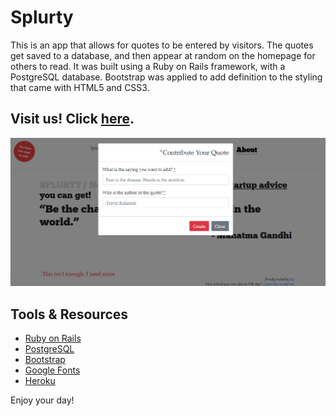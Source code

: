 # Splurty

This is an app that allows for quotes to be entered by visitors. The quotes get saved to a database, and then appear at random on the homepage for others to read. It was built using a Ruby on Rails framework, with a PostgreSQL database. Bootstrap was applied to add definition to the styling that came with HTML5 and CSS3.  

## Visit us! Click [here](https://splurty-rajkumar-mukerjee.herokuapp.com/).

![Splurty Screenshot](./app/assets/images/splurty_screenshot.png)

## Tools & Resources

* [Ruby on Rails](https://rubyonrails.org/) 
* [PostgreSQL](https://www.postgresql.org/)
* [Bootstrap](https://getbootstrap.com/)
* [Google Fonts](https://fonts.google.com/)
* [Heroku](https://www.heroku.com/)

Enjoy your day!